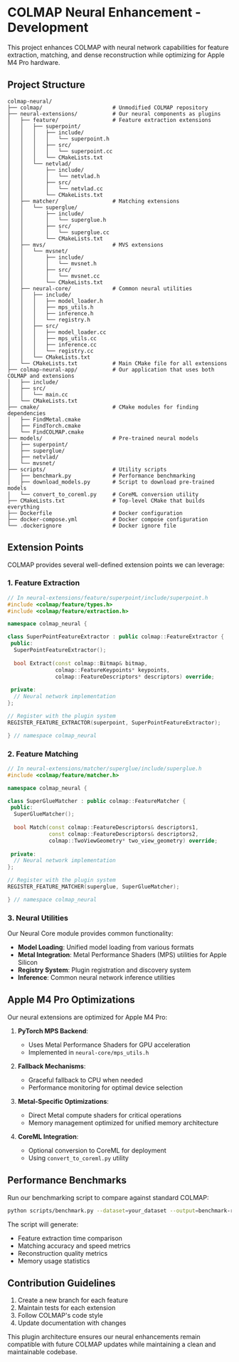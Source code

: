 # COLMAP Neural Enhancement - Development

This project enhances COLMAP with neural network capabilities for feature extraction, matching, and dense reconstruction while optimizing for Apple M4 Pro hardware.

## Project Structure

```
colmap-neural/
├── colmap/                      # Unmodified COLMAP repository
├── neural-extensions/           # Our neural components as plugins
│   ├── feature/                 # Feature extraction extensions
│   │   ├── superpoint/
│   │   │   ├── include/
│   │   │   │   └── superpoint.h
│   │   │   ├── src/
│   │   │   │   └── superpoint.cc
│   │   │   └── CMakeLists.txt
│   │   └── netvlad/
│   │       ├── include/
│   │       │   └── netvlad.h
│   │       ├── src/
│   │       │   └── netvlad.cc
│   │       └── CMakeLists.txt
│   ├── matcher/                 # Matching extensions
│   │   └── superglue/
│   │       ├── include/
│   │       │   └── superglue.h
│   │       ├── src/
│   │       │   └── superglue.cc
│   │       └── CMakeLists.txt
│   ├── mvs/                     # MVS extensions
│   │   └── mvsnet/
│   │       ├── include/
│   │       │   └── mvsnet.h
│   │       ├── src/
│   │       │   └── mvsnet.cc
│   │       └── CMakeLists.txt
│   ├── neural-core/             # Common neural utilities
│   │   ├── include/
│   │   │   ├── model_loader.h
│   │   │   ├── mps_utils.h
│   │   │   ├── inference.h
│   │   │   └── registry.h
│   │   ├── src/
│   │   │   ├── model_loader.cc
│   │   │   ├── mps_utils.cc
│   │   │   ├── inference.cc
│   │   │   └── registry.cc
│   │   └── CMakeLists.txt
│   └── CMakeLists.txt           # Main CMake file for all extensions
├── colmap-neural-app/           # Our application that uses both COLMAP and extensions
│   ├── include/
│   ├── src/
│   │   └── main.cc
│   └── CMakeLists.txt
├── cmake/                       # CMake modules for finding dependencies
│   ├── FindMetal.cmake
│   ├── FindTorch.cmake
│   └── FindCOLMAP.cmake
├── models/                      # Pre-trained neural models
│   ├── superpoint/
│   ├── superglue/
│   ├── netvlad/
│   └── mvsnet/
├── scripts/                     # Utility scripts
│   ├── benchmark.py             # Performance benchmarking
│   ├── download_models.py       # Script to download pre-trained models
│   └── convert_to_coreml.py     # CoreML conversion utility
├── CMakeLists.txt               # Top-level CMake that builds everything
├── Dockerfile                   # Docker configuration
├── docker-compose.yml           # Docker compose configuration
└── .dockerignore                # Docker ignore file
```

## Extension Points

COLMAP provides several well-defined extension points we can leverage:

### 1. Feature Extraction

```cpp
// In neural-extensions/feature/superpoint/include/superpoint.h
#include <colmap/feature/types.h>
#include <colmap/feature/extraction.h>

namespace colmap_neural {

class SuperPointFeatureExtractor : public colmap::FeatureExtractor {
 public:
  SuperPointFeatureExtractor();
  
  bool Extract(const colmap::Bitmap& bitmap, 
               colmap::FeatureKeypoints* keypoints,
               colmap::FeatureDescriptors* descriptors) override;
 
 private:
  // Neural network implementation
};

// Register with the plugin system
REGISTER_FEATURE_EXTRACTOR(superpoint, SuperPointFeatureExtractor);

} // namespace colmap_neural
```

### 2. Feature Matching

```cpp
// In neural-extensions/matcher/superglue/include/superglue.h
#include <colmap/feature/matcher.h>

namespace colmap_neural {

class SuperGlueMatcher : public colmap::FeatureMatcher {
 public:
  SuperGlueMatcher();
  
  bool Match(const colmap::FeatureDescriptors& descriptors1,
             const colmap::FeatureDescriptors& descriptors2,
             colmap::TwoViewGeometry* two_view_geometry) override;
 
 private:
  // Neural network implementation
};

// Register with the plugin system
REGISTER_FEATURE_MATCHER(superglue, SuperGlueMatcher);

} // namespace colmap_neural
```

### 3. Neural Utilities

Our Neural Core module provides common functionality:

- **Model Loading**: Unified model loading from various formats
- **Metal Integration**: Metal Performance Shaders (MPS) utilities for Apple Silicon
- **Registry System**: Plugin registration and discovery system
- **Inference**: Common neural network inference utilities

## Apple M4 Pro Optimizations

Our neural extensions are optimized for Apple M4 Pro:

1. **PyTorch MPS Backend**: 
   - Uses Metal Performance Shaders for GPU acceleration
   - Implemented in `neural-core/mps_utils.h`

2. **Fallback Mechanisms**:
   - Graceful fallback to CPU when needed
   - Performance monitoring for optimal device selection

3. **Metal-Specific Optimizations**:
   - Direct Metal compute shaders for critical operations
   - Memory management optimized for unified memory architecture

4. **CoreML Integration**:
   - Optional conversion to CoreML for deployment
   - Using `convert_to_coreml.py` utility

## Performance Benchmarks

Run our benchmarking script to compare against standard COLMAP:

```bash
python scripts/benchmark.py --dataset=your_dataset --output=benchmark-results
```

The script will generate:
- Feature extraction time comparison
- Matching accuracy and speed metrics
- Reconstruction quality metrics
- Memory usage statistics

## Contribution Guidelines

1. Create a new branch for each feature
2. Maintain tests for each extension
3. Follow COLMAP's code style
4. Update documentation with changes

This plugin architecture ensures our neural enhancements remain compatible with future COLMAP updates while maintaining a clean and maintainable codebase.